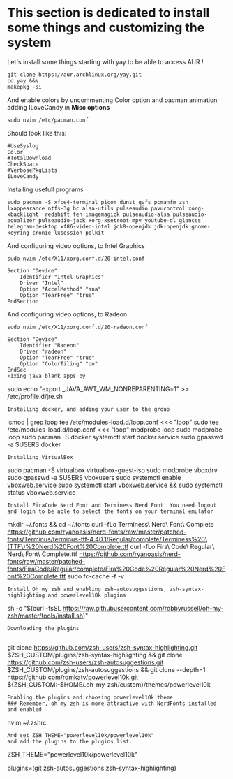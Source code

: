 # This section is dedicated to install some things and customizing the system
Let's install some things starting with yay to be able to access AUR !
``` 
git clone https://aur.archlinux.org/yay.git 
cd yay &&\
makepkg -si
```
And enable colors by uncommenting Color option and pacman animation adding ILoveCandy in **Misc options**
```
sudo nvim /etc/pacman.conf
```
Should look like this:
```
#UseSyslog
Color
#TotalDownload
CheckSpace
#VerbosePkgLists
ILoveCandy
```
Installing usefull programs
```
sudo pacman -S xfce4-terminal picom dunst gvfs pcmanfm zsh lxappearance ntfs-3g bc alsa-utils pulseaudio pavucontrol xorg-xbacklight  redshift feh imagemagick pulseaudio-alsa pulseaudio-equalizer pulseaudio-jack xorg-xsetroot mpv youtube-dl glances telegram-desktop xf86-video-intel jdk8-openjdk jdk-openjdk gnome-keyring cronie lxsession polkit
```
And configuring video options, to Intel Graphics
```
sudo nvim /etc/X11/xorg.conf.d/20-intel.conf
```
```
Section "Device"
	Identifier "Intel Graphics"
	Driver "Intel"
	Option "AccelMethod" "sna"
	Option "TearFree" "true"
EndSection 
```
And configuring video options, to Radeon
```
sudo nvim /etc/X11/xorg.conf.d/20-radeon.conf
```
```
Section "Device"
	Identifier "Radeon"
	Driver "radeon"
	Option "TearFree" "true"
	Option "ColorTiling" "on"
EndSec
Fixing java blank apps by
```
sudo echo "export _JAVA_AWT_WM_NONREPARENTING=1" >> /etc/profile.d/jre.sh
```
Installing docker, and adding your user to the group
``` 
lsmod | grep loop
tee /etc/modules-load.d/loop.conf <<< "loop"
sudo tee /etc/modules-load.d/loop.conf <<< "loop"
modprobe loop
sudo modprobe loop
sudo pacman -S docker
systemctl start docker.service
sudo gpasswd -a $USERS docker
```
Installing VirtualBox
```
sudo pacman -S virtualbox virtualbox-guest-iso
sudo modprobe vboxdrv
sudo gpasswd -a $USERS vboxusers
sudo systemctl enable vboxweb.service
sudo systemctl start vboxweb.service && sudo systemctl status vboxweb.service
```
Install FiraCode Nerd Font and Terminess Nerd Font. You need logout and login to be able to select the fonts on your terminal emulator
```
mkdir ~/.fonts && cd ~/.fonts
curl -fLo Terminess\ Nerd\ Font\ Complete  https://github.com/ryanoasis/nerd-fonts/raw/master/patched-fonts/Terminus/terminus-ttf-4.40.1/Regular/complete/Terminess%20\(TTF\)%20Nerd%20Font%20Complete.ttf
curl -fLo Fira\ Code\ Regular\ Nerd\ Font\ Complete.ttf https://github.com/ryanoasis/nerd-fonts/raw/master/patched-fonts/FiraCode/Regular/complete/Fira%20Code%20Regular%20Nerd%20Font%20Complete.ttf
sudo fc-cache -f -v
```
Install Oh my zsh and enabling zsh-autosuggestions, zsh-syntax-highlighting and powerlevel10k plugins
```
sh -c "$(curl -fsSL https://raw.githubusercontent.com/robbyrussell/oh-my-zsh/master/tools/install.sh)"
```
Downloading the plugins
 
```
 git clone https://github.com/zsh-users/zsh-syntax-highlighting.git $ZSH_CUSTOM/plugins/zsh-syntax-highlighting && git clone https://github.com/zsh-users/zsh-autosuggestions.git $ZSH_CUSTOM/plugins/zsh-autosuggestions && git clone --depth=1 https://github.com/romkatv/powerlevel10k.git ${ZSH_CUSTOM:-$HOME/.oh-my-zsh/custom}/themes/powerlevel10k

```
Enabling the plugins and choosing powerlevel10k theme 
### Remember, oh my zsh is more attractive with NerdFonts installed and enabled
```
nvim ~/.zshrc 
```
And set ZSH_THEME="powerlevel10k/powerlevel10k"
and add the plugins to the plugins list.
```
ZSH_THEME="powerlevel10k/powerlevel10k"

plugins=(git zsh-autosuggestions zsh-syntax-highlighting)
```
